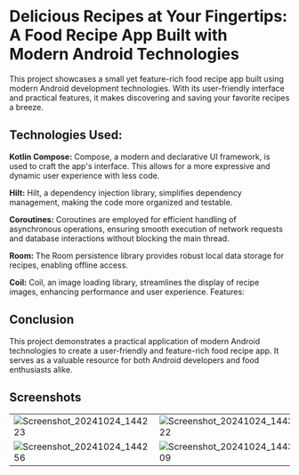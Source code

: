 
# Delicious Recipes at Your Fingertips: A Food Recipe App Built with Modern Android Technologies

This project showcases a small yet feature-rich food recipe app built using modern Android development technologies. With its user-friendly interface and practical features, it makes discovering and saving your favorite recipes a breeze.


## Technologies Used:

**Kotlin Compose:** Compose, a modern and declarative UI framework, is used to craft the app's interface. This allows for a more expressive and dynamic user experience with less code.

**Hilt:** Hilt, a dependency injection library, simplifies dependency management, making the code more organized and testable.

**Coroutines:** Coroutines are employed for efficient handling of asynchronous operations, ensuring smooth execution of network requests and database interactions without blocking the main thread.

**Room:** The Room persistence library provides robust local data storage for recipes, enabling offline access.

**Coil:** Coil, an image loading library, streamlines the display of recipe images, enhancing performance and user experience.
Features:

##  Conclusion
This project demonstrates a practical application of modern Android technologies to create a user-friendly and feature-rich food recipe app. It serves as a valuable resource for both Android developers and food enthusiasts alike.
## Screenshots

|                                                                                                                |                                                                                                                  |
| -------------------------------------------------------------------------------------------------------------- | ---------------------------------------------------------------------------------------------------------------- |
| ![Screenshot_20241024_144223](https://github.com/user-attachments/assets/cc79b5b8-6a28-4624-bc85-57fd4a47bc27) |  ![Screenshot_20241024_144322](https://github.com/user-attachments/assets/a7670266-d3c7-4609-92a5-ff0f09dcddd1)  |
| ![Screenshot_20241024_144256](https://github.com/user-attachments/assets/9e1685db-4e91-4a10-b22a-65c13d5cf598) | ![Screenshot_20241024_144309](https://github.com/user-attachments/assets/015dfe24-379b-4eda-9fdb-e0e8c5a4def4)   |






